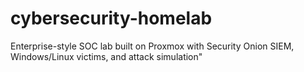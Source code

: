 # cybersecurity-homelab
Enterprise-style SOC lab built on Proxmox with Security Onion SIEM, Windows/Linux victims, and attack simulation"
